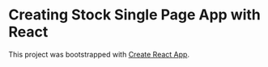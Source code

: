 # Creating Stock Single Page App with React

This project was bootstrapped with [Create React App](https://github.com/facebook/create-react-app).

